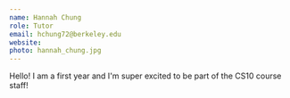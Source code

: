```yaml
---
name: Hannah Chung
role: Tutor
email: hchung72@berkeley.edu
website: 
photo: hannah_chung.jpg
---
```

Hello! I am a first year and I'm super excited to be part of the CS10 course staff! 
